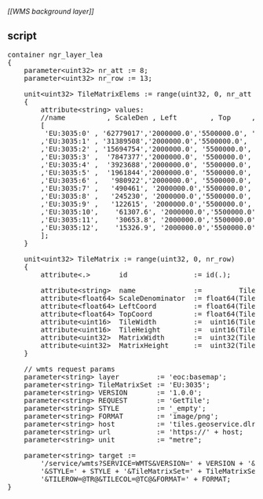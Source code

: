 _[[WMS background layer]]_

## script

<pre>
container ngr_layer_lea 
{
	parameter&lt;uint32&gt; nr_att := 8;
	parameter&lt;uint32&gt; nr_row := 13;
	
	unit&lt;uint32&gt; TileMatrixElems := range(uint32, 0, nr_att * nr_row)
	{
		attribute&lt;string&gt; values:
		//name          , ScaleDen , Left        , Top     ,Width ,Height, MatrixWidth,MatrixHeight
		[
		 'EU:3035:0' , '62779017','2000000.0','5500000.0', '256' ,'256' ,    '1'     ,    '1'
		,'EU:3035:1' , '31389508','2000000.0','5500000.0',  '256' ,'256' ,    '2'     ,    '2'
		,'EU:3035:2' , '15694754','2000000.0', '5500000.0',  '256' ,'256' ,    '4'     ,    '4'
		,'EU:3035:3' ,  '7847377','2000000.0', '5500000.0',  '256' ,'256' ,    '8'     ,    '8'
		,'EU:3035:4' ,  '3923688','2000000.0', '5500000.0',  '256' ,'256' ,   '16'     ,   '16'
		,'EU:3035:5' ,  '1961844','2000000.0', '5500000.0',  '256' ,'256' ,   '32'     ,   '32'
		,'EU:3035:6' ,   '980922','2000000.0', '5500000.0',  '256' ,'256' ,   '64'     ,   '64'
		,'EU:3035:7' ,   '490461', '2000000.0','5500000.0',  '256' ,'256' ,  '128'     ,  '128'
		,'EU:3035:8' ,   '245230', '2000000.0','5500000.0',  '256' ,'256' ,  '256'     ,  '256'
		,'EU:3035:9' ,   '122615', '2000000.0','5500000.0',  '256' ,'256' ,  '512'     ,  '512'
		,'EU:3035:10',    '61307.6', '2000000.0','5500000.0', '256' ,'256' , '1024'     , '1024'
		,'EU:3035:11',    '30653.8', '2000000.0','5500000.0',  '256' ,'256' , '2048'     , '2048'
		,'EU:3035:12',    '15326.9', '2000000.0','5500000.0',  '256' ,'256' , '4096'     , '4096'
		];
	}

	unit&lt;uint32&gt; TileMatrix := range(uint32, 0, nr_row)
	{
		attribute&lt;.&gt;       id                := id(.);

		attribute&lt;string&gt;  name              :=         TileMatrixElems/values[value(id * nr_att + 0, TileMatrixElems)];
		attribute&lt;float64&gt; ScaleDenominator  := float64(TileMatrixElems/values[value(id * nr_att + 1, TileMatrixElems)]);
		attribute&lt;float64&gt; LeftCoord         := float64(TileMatrixElems/values[value(id * nr_att + 2, TileMatrixElems)]);
		attribute&lt;float64&gt; TopCoord          := float64(TileMatrixElems/values[value(id * nr_att + 3, TileMatrixElems)]);
		attribute&lt;uint16&gt;  TileWidth         :=  uint16(TileMatrixElems/values[value(id * nr_att + 4, TileMatrixElems)]);
		attribute&lt;uint16&gt;  TileHeight        :=  uint16(TileMatrixElems/values[value(id * nr_att + 5, TileMatrixElems)]);
		attribute&lt;uint32&gt;  MatrixWidth       :=  uint32(TileMatrixElems/values[value(id * nr_att + 6, TileMatrixElems)]);
		attribute&lt;uint32&gt;  MatrixHeight      :=  uint32(TileMatrixElems/values[value(id * nr_att + 7, TileMatrixElems)]);
	}

    // wmts request params
    parameter&lt;string&gt; layer         := 'eoc:basemap';
    parameter&lt;string&gt; TileMatrixSet := 'EU:3035';
    parameter&lt;string&gt; VERSION       := '1.0.0';
    parameter&lt;string&gt; REQUEST       := 'GetTile';
    parameter&lt;string&gt; STYLE         := '_empty';
    parameter&lt;string&gt; FORMAT        := 'image/png';
	parameter&lt;string&gt; host          := 'tiles.geoservice.dlr.de';
    parameter&lt;string&gt; url           := 'https://' + host;
    parameter&lt;string&gt; unit          := "metre";                     
    
    parameter&lt;string&gt; target := 
        '/service/wmts?SERVICE=WMTS&VERSION=' + VERSION + '&REQUEST=' + REQUEST + '&LAYER=' + layer + 
        '&STYLE=' + STYLE + '&TileMatrixSet=' + TileMatrixSet + '&TILEMATRIX=' + TileMatrixSet + ':@TM@'+
        '&TILEROW=@TR@&TILECOL=@TC@&FORMAT=' + FORMAT;
}



</pre>